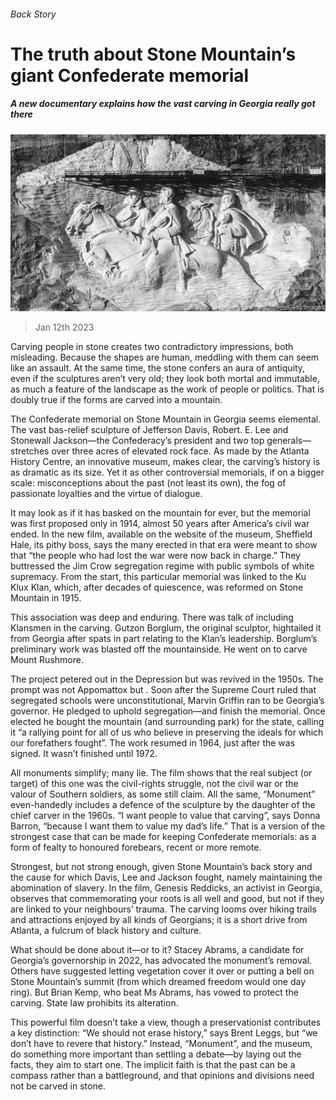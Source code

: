 ###### Back Story

# The truth about Stone Mountain’s giant Confederate memorial 

##### A new documentary explains how the vast carving in Georgia really got there 

![image](images/20230114_CUP005.jpg) 

> Jan 12th 2023 

Carving people in stone creates two contradictory impressions, both misleading. Because the shapes are human, meddling with them can seem like an assault. At the same time, the stone confers an aura of antiquity, even if the sculptures aren’t very old; they look both mortal and immutable, as much a feature of the landscape as the work of people or politics. That is doubly true if the forms are carved into a mountain.

The Confederate memorial on Stone Mountain in Georgia seems elemental. The vast bas-relief sculpture of Jefferson Davis, Robert. E. Lee and Stonewall Jackson—the Confederacy’s president and two top generals—stretches over three acres of elevated rock face. As  made by the Atlanta History Centre, an innovative museum, makes clear, the carving’s history is as dramatic as its size. Yet it  as other controversial memorials, if on a bigger scale: misconceptions about the past (not least its own), the fog of passionate loyalties and the virtue of dialogue.

It may look as if it has basked on the mountain for ever, but the memorial was first proposed only in 1914, almost 50 years after America’s civil war ended. In the new film, available on the website of the museum, Sheffield Hale, its pithy boss, says the many  erected in that era were meant to show that “the people who had lost the war were now back in charge.” They buttressed the Jim Crow segregation regime with public symbols of white supremacy. From the start, this particular memorial was linked to the Ku Klux Klan, which, after decades of quiescence, was reformed on Stone Mountain in 1915.

This association was deep and enduring. There was talk of including Klansmen in the carving. Gutzon Borglum, the original sculptor, hightailed it from Georgia after spats in part relating to the Klan’s leadership. Borglum’s preliminary work was blasted off the mountainside. He went on to carve Mount Rushmore.

The project petered out in the Depression but was revived in the 1950s. The prompt was not Appomattox but . Soon after the Supreme Court ruled that segregated schools were unconstitutional, Marvin Griffin ran to be Georgia’s governor. He pledged to uphold segregation—and finish the memorial. Once elected he bought the mountain (and surrounding park) for the state, calling it “a rallying point for all of us who believe in preserving the ideals for which our forefathers fought”. The work resumed in 1964, just after the  was signed. It wasn’t finished until 1972.

All monuments simplify; many lie. The film shows that the real subject (or target) of this one was the civil-rights struggle, not the civil war or the valour of Southern soldiers, as some still claim. All the same, “Monument” even-handedly includes a defence of the sculpture by the daughter of the chief carver in the 1960s. “I want people to value that carving”, says Donna Barron, “because I want them to value my dad’s life.” That is a version of the strongest case that can be made for keeping Confederate memorials: as a form of fealty to honoured forebears, recent or more remote.

Strongest, but not strong enough, given Stone Mountain’s back story and the cause for which Davis, Lee and Jackson fought, namely maintaining the abomination of slavery. In the film, Genesis Reddicks, an activist in Georgia, observes that commemorating your roots is all well and good, but not if they are linked to your neighbours’ trauma. The carving looms over hiking trails and attractions enjoyed by all kinds of Georgians; it is a short drive from Atlanta, a fulcrum of black history and culture.

What should be done about it—or to it? Stacey Abrams, a candidate for Georgia’s governorship in 2022, has advocated the monument’s removal. Others have suggested letting vegetation cover it over or putting a bell on Stone Mountain’s summit (from which  dreamed freedom would one day ring). But Brian Kemp, who beat Ms Abrams, has vowed to protect the carving. State law prohibits its alteration.

This powerful film doesn’t take a view, though a preservationist contributes a key distinction: “We should not erase history,” says Brent Leggs, but “we don’t have to revere that history.” Instead, “Monument”, and the museum, do something more important than settling a debate—by laying out the facts, they aim to start one. The implicit faith is that the past can be a compass rather than a battleground, and that opinions and divisions need not be carved in stone. 






